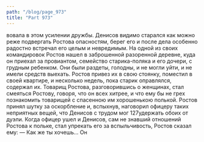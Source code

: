 ```yaml
---
path: "/blog/page_973"
title: "Part 973"
---
```


вовала в этом усилении дружбы. Денисов видимо старался как можно реже подвергать Ростова опасностям, берег его и после дела особенно радостно встречал его целым и невредимым. На одной из своих командировок Ростов нашел в заброшенной разоренной деревне, куда он приехал за провиантом, семейство старика-поляка и его дочери, с грудным ребенком. Они были раздеты, голодны, и не могли уйти, и не имели средств выехать. Ростов привез их в свою стоянку, поместил в своей квартире, и несколько недель, пока старик оправлялся, содержал их. Товарищ Ростова, разговорившись о женщинах, стал смеяться Ростову, говоря, что он всех хитрее, и что ему бы не грех познакомить товарищей с спасенною им хорошенькою полькой. Ростов принял шутку за оскорбление и, вспыхнув, наговорил офицеру таких неприятных вещей, что Денисов с трудом мог 127удержать обоих от дуэли. Когда офицер ушел и Денисов, сам не знавший отношений Ростова к польке, стал упрекать его за вспыльчивость, Ростов сказал ему:
— Как же ты хочешь... Он
